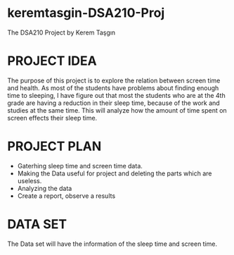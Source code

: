 # keremtasgin-DSA210-Proj
The  DSA210 Project by Kerem Taşgın

# PROJECT IDEA
The purpose of this project is to explore the relation between screen time and health. As most of the students have problems about finding enough time to sleeping, I have figure out that most the students who are at the 4th grade are having a reduction in their sleep time, because of the work and studies at the same time. This will analyze how the amount of time spent on screen effects their sleep time. 

# PROJECT PLAN
* Gaterhing sleep time and screen time data.
* Making the Data useful for project and deleting the parts which are useless.
* Analyzing the data
* Create a report, observe a results

# DATA SET
The Data set will have the information of the sleep time and screen time. 

